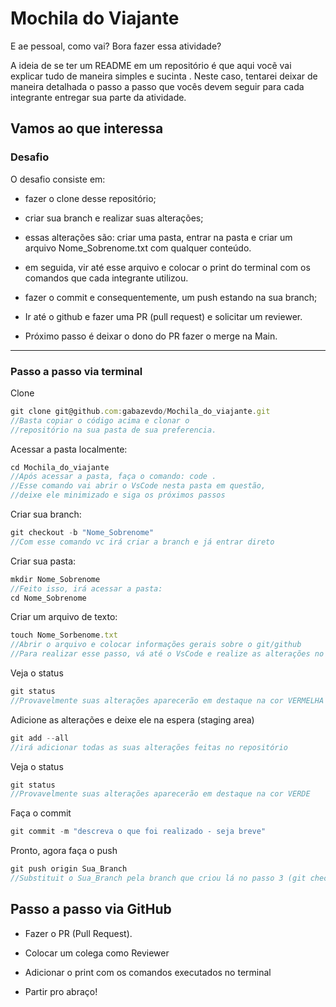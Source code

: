 <h1> Mochila do Viajante </h1>

<p>
E ae pessoal, como vai? Bora fazer essa atividade?
</p>

<p>A ideia de se ter um README em um repositório é que aqui vocẽ vai explicar tudo de maneira simples e sucinta . Neste caso, tentarei deixar de maneira detalhada o passo a passo que vocês devem seguir para cada integrante entregar sua parte da atividade.
</p>

<h2>Vamos ao que interessa</h2>

<h3>Desafio</h3>

<p>
O desafio consiste em: 

- fazer o clone desse repositório; 

- criar sua branch e realizar suas alterações;

- essas alterações são: criar uma pasta, entrar na pasta e criar um arquivo Nome_Sobrenome.txt com qualquer conteúdo.

- em seguida, vir até esse arquivo e colocar o print do terminal com os comandos que cada integrante utilizou.

- fazer o commit e consequentemente, um push estando na sua branch;

- Ir até o github e fazer uma PR (pull request) e solicitar um reviewer.

- Próximo passo é deixar o dono do PR fazer o merge na Main.

</p>

---
<h3>Passo a passo via terminal</h3>

Clone
~~~javascript
git clone git@github.com:gabazevdo/Mochila_do_viajante.git
//Basta copiar o código acima e clonar o 
//repositório na sua pasta de sua preferencia.
~~~

Acessar a pasta localmente:

~~~javascript
cd Mochila_do_viajante
//Após acessar a pasta, faça o comando: code .
//Esse comando vai abrir o VsCode nesta pasta em questão, 
//deixe ele minimizado e siga os próximos passos
~~~ 

Criar sua branch:
~~~javascript
git checkout -b "Nome_Sobrenome"
//Com esse comando vc irá criar a branch e já entrar direto
~~~

Criar sua pasta:
~~~javascript
mkdir Nome_Sobrenome
//Feito isso, irá acessar a pasta:
cd Nome_Sobrenome
~~~

Criar um arquivo de texto:
~~~javascript
touch Nome_Sorbenome.txt
//Abrir o arquivo e colocar informações gerais sobre o git/github
//Para realizar esse passo, vá até o VsCode e realize as alterações no arquivo que criou.
~~~

Veja o status 
~~~javascript
git status
//Provavelmente suas alterações aparecerão em destaque na cor VERMELHA
~~~

Adicione as alterações e deixe ele na espera (staging area)
~~~javascript
git add --all
//irá adicionar todas as suas alterações feitas no repositório
~~~

Veja o status 
~~~javascript
git status
//Provavelmente suas alterações aparecerão em destaque na cor VERDE
~~~

Faça o commit
~~~javascript
git commit -m "descreva o que foi realizado - seja breve"
~~~

Pronto, agora faça o push
~~~javascript
git push origin Sua_Branch
//Substituit o Sua_Branch pela branch que criou lá no passo 3 (git checkout -b "Nome_Sobrenome")
~~~

<h2>Passo a passo via GitHub</h2>

<p>

-  Fazer o PR (Pull Request).

-  Colocar um colega como Reviewer

- Adicionar o print com os comandos executados no terminal

- Partir pro abraço!

</p>